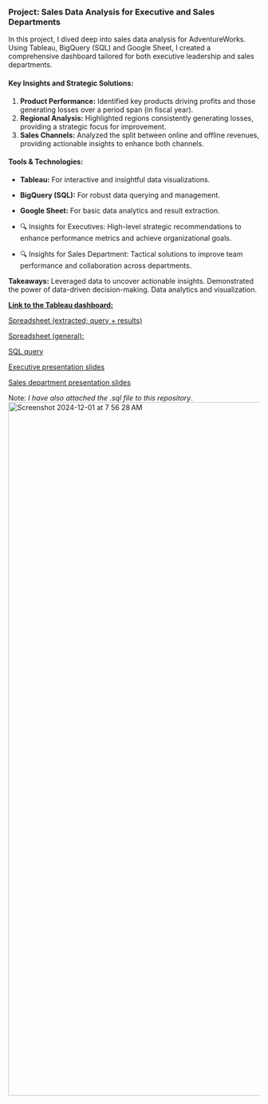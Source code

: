 ### Project: Sales Data Analysis for Executive and Sales Departments 
In this project, I dived deep into sales data analysis for AdventureWorks. Using Tableau, BigQuery (SQL) and Google Sheet, I created a comprehensive dashboard tailored for both executive leadership and sales departments.

#### Key Insights and Strategic Solutions:

1. **Product Performance:** Identified key products driving profits and those generating losses over a period span (in fiscal year).
2. **Regional Analysis:** Highlighted regions consistently generating losses, providing a strategic focus for improvement.
3. **Sales Channels:** Analyzed the split between online and offline revenues, providing actionable insights to enhance both channels.

#### Tools & Technologies:
- **Tableau:** For interactive and insightful data visualizations.
- **BigQuery (SQL):** For robust data querying and management.
- **Google Sheet:** For basic data analytics and result extraction.


- 🔍 Insights for Executives: High-level strategic recommendations to enhance performance metrics and achieve organizational goals. 
- 🔍 Insights for Sales Department: Tactical solutions to improve team performance and collaboration across departments.

**Takeaways:**
Leveraged data to uncover actionable insights.
Demonstrated the power of data-driven decision-making.
Data analytics and visualization.


[**Link to the Tableau dashboard:**](https://public.tableau.com/views/Adventureworks-TC/Dashboard-overview?:language=en-GB&publish=yes&:sid=&:redirect=auth&:display_count=n&:origin=viz_share_link)

[Spreadsheet (extracted; query + results)](https://docs.google.com/spreadsheets/d/1cVTDGbNEReiQnlDK4HW-lrT0VMIk_MhnDBN_Egiylxo/edit?usp=sharing)

[Spreadsheet (general):](https://docs.google.com/spreadsheets/d/12_10iUaIah6Ozf1dtxwrmOdVqGtrco_8vLBBLr0vp9c/edit?usp=sharing)

[SQL query](https://github.com/bayoxx/AdventureWorks-Sales-Performance-Dashboard-in-Tableau/blob/main/Adventureworks%20SQL_Query.sql)

[Executive presentation slides](https://github.com/bayoxx/AdventureWorks-Sales-Performance-Dashboard-in-Tableau/blob/main/Executive%20presentation-%20Adeventureworks%20Turing.pdf)

[Sales department presentation slides](https://github.com/bayoxx/AdventureWorks-Sales-Performance-Dashboard-in-Tableau/blob/main/Sales%20department%20presentation-%20Adeventureworks%20Turing.pdf)

Note: *I have also attached the .sql file to this repository*.
<img width="1388" alt="Screenshot 2024-12-01 at 7 56 28 AM" src="https://github.com/user-attachments/assets/156fdde6-73ac-4dd3-8163-90095459f380">



